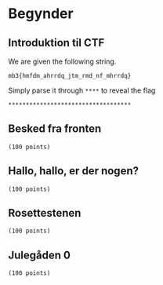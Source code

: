 # Begynder

## Introduktion til CTF

We are given the following string.

`mb3{hmfdm_ahrrdq_jtm_rmd_nf_mhrrdq}`

Simply parse it through `****` to reveal the flag

`***********************************`

## Besked fra fronten
``` (100 points) ```

## Hallo, hallo, er der nogen?
``` (100 points) ```

## Rosettestenen
``` (100 points) ```

## Julegåden 0
``` (100 points) ```
